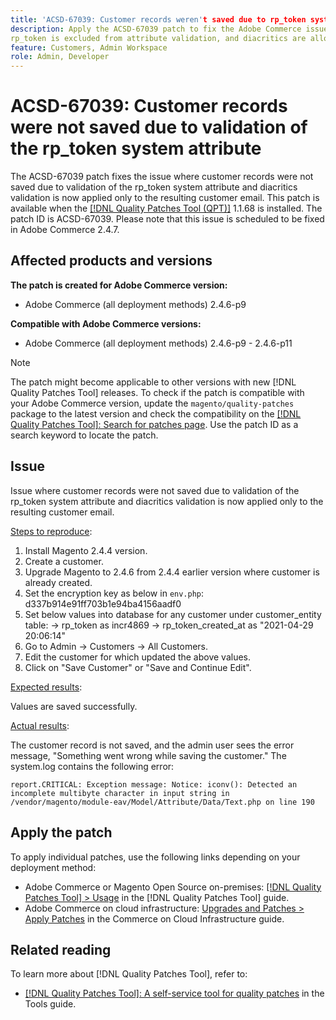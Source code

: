 ```yaml
---
title: 'ACSD-67039: Customer records weren't saved due to rp_token system attribute validation'
description: Apply the ACSD-67039 patch to fix the Adobe Commerce issue where encoding diacritics causes validation breaks on rp_token.
rp_token is excluded from attribute validation, and diacritics are allowed only for email as intended.
feature: Customers, Admin Workspace
role: Admin, Developer
---
```


# ACSD-67039: Customer records were not saved due to validation of the rp_token system attribute

The ACSD-67039 patch fixes the issue where customer records were not saved due to validation of the rp_token system attribute and diacritics validation is now applied only to the resulting customer email. This patch is available when the [[!DNL Quality Patches Tool (QPT)]](/help/tools/quality-patches-tool/quality-patches-tool-to-self-serve-quality-patches.md) 1.1.68 is installed. The patch ID is ACSD-67039. Please note that this issue is scheduled to be fixed in Adobe Commerce 2.4.7.

## Affected products and versions

**The patch is created for Adobe Commerce version:**

* Adobe Commerce (all deployment methods) 2.4.6-p9

**Compatible with Adobe Commerce versions:**

* Adobe Commerce (all deployment methods) 2.4.6-p9 - 2.4.6-p11

>[!NOTE]
>
>The patch might become applicable to other versions with new [!DNL Quality Patches Tool] releases. To check if the patch is compatible with your Adobe Commerce version, update the `magento/quality-patches` package to the latest version and check the compatibility on the [[!DNL Quality Patches Tool]: Search for patches page](https://experienceleague.adobe.com/tools/commerce-quality-patches/index.html). Use the patch ID as a search keyword to locate the patch.

## Issue

Issue where customer records were not saved due to validation of the rp_token system attribute and diacritics validation is now applied only to the resulting customer email.

<u>Steps to reproduce</u>:

1. Install Magento 2.4.4 version.
2. Create a customer.
3. Upgrade Magento to 2.4.6 from 2.4.4 earlier version where customer is already created.
4. Set the encryption key as below in `env.php`:
d337b914e91ff703b1e94ba4156aadf0
5. Set below values into database for any customer under customer_entity table:
-> rp_token as incr4869
-> rp_token_created_at as "2021-04-29 20:06:14"
6. Go to Admin -> Customers -> All Customers.
7. Edit the customer for which updated the above values.
8. Click on "Save Customer" or "Save and Continue Edit".

<u>Expected results</u>:

Values are saved successfully.

<u>Actual results</u>:

The customer record is not saved, and the admin user sees the error message, "Something went wrong while saving the customer."
The system.log contains the following error:

```
report.CRITICAL: Exception message: Notice: iconv(): Detected an incomplete multibyte character in input string in /vendor/magento/module-eav/Model/Attribute/Data/Text.php on line 190
```

## Apply the patch

To apply individual patches, use the following links depending on your deployment method:

* Adobe Commerce or Magento Open Source on-premises: [[!DNL Quality Patches Tool] > Usage](/help/tools/quality-patches-tool/usage.md) in the [!DNL Quality Patches Tool] guide.
* Adobe Commerce on cloud infrastructure: [Upgrades and Patches > Apply Patches](https://experienceleague.adobe.com/docs/commerce-cloud-service/user-guide/develop/upgrade/apply-patches.html) in the Commerce on Cloud Infrastructure guide.

## Related reading

To learn more about [!DNL Quality Patches Tool], refer to:

* [[!DNL Quality Patches Tool]: A self-service tool for quality patches](/help/tools/quality-patches-tool/quality-patches-tool-to-self-serve-quality-patches.md) in the Tools guide.
